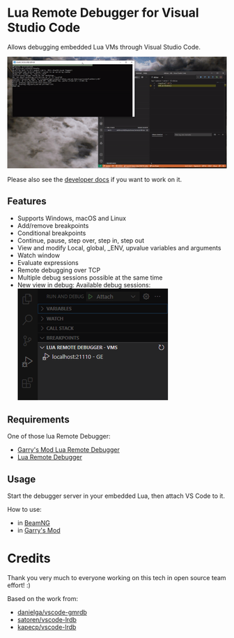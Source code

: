 # Lua Remote Debugger for Visual Studio Code

Allows debugging embedded Lua VMs through Visual Studio Code.

![Lua debug](images/demo.gif)

Please also see the [developer docs](Readme_devs.md) if you want to work on it.

## Features

- Supports Windows, macOS and Linux
- Add/remove breakpoints
- Conditional breakpoints
- Continue, pause, step over, step in, step out
- View and modify Local, global, \_ENV, upvalue variables and arguments
- Watch window
- Evaluate expressions
- Remote debugging over TCP
- Multiple debug sessions possible at the same time
- New view in debug: Available debug sessions:![Session view](images/session-overview.png)

## Requirements

One of those lua Remote Debugger:
- [Garry's Mod Lua Remote Debugger](https://github.com/danielga/gm_rdb/releases)
- [Lua Remote Debugger](https://github.com/satoren/vscode-lrdb)

## Usage

Start the debugger server in your embedded Lua, then attach VS Code to it.

How to use:
- in [BeamNG](Readme_BeamNG.md)
- in [Garry's Mod](Readme_GM.md)

# Credits

Thank you very much to everyone working on this tech in open source team effort! :)

Based on the work from:
- [danielga/vscode-gmrdb](https://github.com/danielga/vscode-gmrdb)
- [satoren/vscode-lrdb](https://github.com/satoren/vscode-lrdb)
- [kapecp/vscode-lrdb](https://github.com/kapecp/vscode-lrdb)

